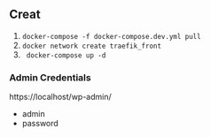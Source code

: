 ## Creat
1. `docker-compose -f docker-compose.dev.yml pull`
1. `docker network create traefik_front`
1. ` docker-compose up -d`

### Admin Credentials
https://localhost/wp-admin/
* admin
* password